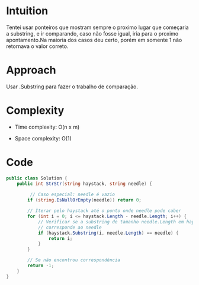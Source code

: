 # Intuition
Tentei usar ponteiros que mostram sempre o proximo lugar que começaria a substring, e ir comparando, caso não fosse igual, iria para o proximo apontamento.Na maioria dos casos deu certo, porém em somente 1 não retornava o valor correto.

# Approach
Usar .Substring para fazer o trabalho de comparação.

# Complexity
- Time complexity: O(n x m)

- Space complexity: O(1)

# Code
```csharp []
public class Solution {
    public int StrStr(string haystack, string needle) {
        
         // Caso especial: needle é vazio
        if (string.IsNullOrEmpty(needle)) return 0;

        // Iterar pelo haystack até o ponto onde needle pode caber
        for (int i = 0; i <= haystack.Length - needle.Length; i++) {
            // Verificar se a substring de tamanho needle.Length em haystack
            // corresponde ao needle
            if (haystack.Substring(i, needle.Length) == needle) {
                return i;
            }
        }

        // Se não encontrou correspondência
        return -1;
    }
}
```
